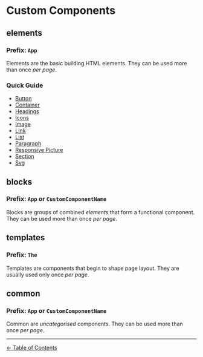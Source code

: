 # Custom Components

## elements

### Prefix: `App`

Elements are the basic building HTML elements. They can be used more than once _per page_.

### Quick Guide

- [Button](elements/button.md)
- [Container](elements/container.md)
- [Headings](elements/headings.md)
- [Icons](elements/icons.md)
- [Image](elements/image.md)
- [Link](elements/link.md)
- [List](elements/list.md)
- [Paragraph](elements/paragraph.md)
- [Responsive Picture](elements/picture.md)
- [Section](elements/section.md)
- [Svg](elements/svg.md)

## blocks

### Prefix: `App` or `CustomComponentName`

Blocks are groups of combined _elements_ that form a functional component. They can be used more than once _per page_.

## templates

### Prefix: `The`

Templates are components that begin to shape page layout. They are usually used only once _per page_.

## common

### Prefix: `App` or `CustomComponentName`

Common are _uncategorised_ components. They can be used more than once _per page_.

---

[← Table of Contents](../README.md)
